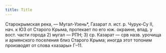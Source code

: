 ```yaml
---
title: Title
---
```


Старокрымская река, — Мугал-Узень*, Газарат л. ист. р. Чурук-Су II, нач. к ЮЗ от
Старого Крыма, протекает по его юж. окраине, впад. у вост. части города 2) мугал
— РПН; 3) ср. Казарат — срв назв. урочища и армянского поселения близ Старого
Крыма; иногда этот топоним производят от слова «хазары» Г–11.
